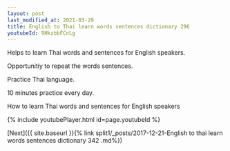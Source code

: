 ```yaml
---
layout: post
last_modified_at: 2021-03-29
title: English to Thai learn words sentences dictionary 296 
youtubeId: 9HkzbbFCnLg
---
```

 
 
Helps to learn Thai words and sentences for English speakers.

Opportunitiy to repeat the words sentences. 

Practice Thai language. 
 
10 minutes practice every day. 
 
How to learn Thai words and sentences for English speakers 
 
{% include youtubePlayer.html id=page.youtubeId %}
 
 
[Next]({{ site.baseurl }}{% link  split1/_posts/2017-12-21-English to thai learn words sentences dictionary 342 .md%})
 
